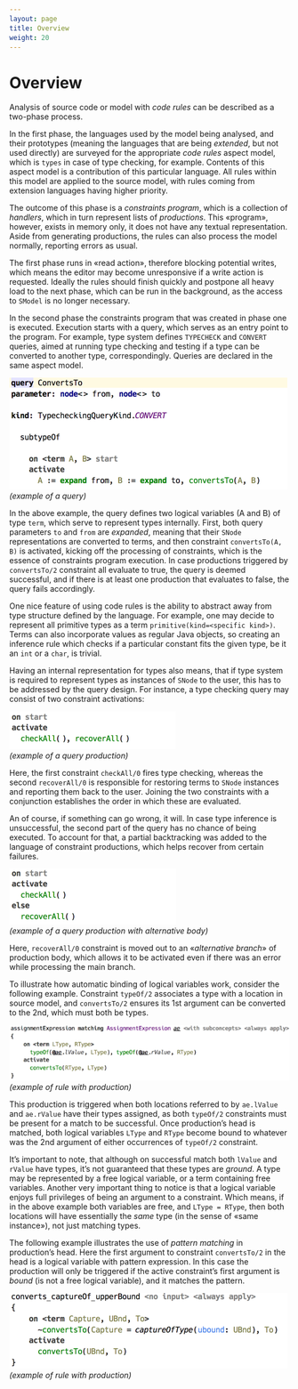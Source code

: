 ```yaml
---
layout: page
title: Overview
weight: 20
---
```


# Overview

Analysis of source code or model with *code rules* can be described as a two-phase process.

In the first phase, the languages used by the model being analysed, and their prototypes (meaning the languages that are being *extended*, but not used directly) are surveyed for the appropriate *code rules* aspect model, which is `types` in case of type checking, for example. Contents of this aspect model is a contribution of this particular language. All rules within this model are applied to the source model, with rules coming from extension languages having higher priority.

The outcome of this phase is a *constraints program*, which is a collection of *handlers*, which in turn represent lists of *productions*. This «program», however, exists in memory only, it does not have any textual representation. Aside from generating productions, the rules can also process the model normally, reporting errors as usual.

The first phase runs in «read action», therefore blocking potential writes, which means the editor may become unresponsive if a write action is requested. Ideally the rules should finish quickly and postpone all heavy load to the next phase, which can be run in the background, as the access to `SModel` is no longer necessary.

In the second phase the constraints program that was created in phase one is executed. Execution starts with a query, which serves as an entry point to the program. For example, type system defines `TYPECHECK` and `CONVERT` queries, aimed at running type checking and testing if a type can be converted to another type, correspondingly. Queries are declared in the same aspect model.

![](img/overview-convertsto-500.png)  
_(example of a query)_

In the above example, the query defines two logical variables (A and B) of type `term`, which serve to represent types internally. First, both query parameters `to` and `from` are *expanded*, meaning that their `SNode` representations are converted to terms, and then constraint `convertsTo(A, B)` is activated, kicking off the processing of constraints, which is the essence of constraints program execution. In case productions triggered by `convertsTo/2` constraint all evaluate to true, the query is deemed successful, and if there is at least one production that evaluates to false, the query fails accordingly.

One nice feature of using code rules is the ability to abstract away from type structure defined by the language. For example, one may decide to represent all primitive types as a term `primitive(kind=<specific kind>)`. Terms can also incorporate values as regular Java objects, so creating an inference rule which checks if a particular constant fits the given type, be it an `int` or a `char`, is trivial.  

Having an internal representation for types also means, that if type system is required to represent types as instances of `SNode` to the user, this has to be addressed by the query design. For instance, a type checking query may consist of two constraint activations:

![](img/overview-check-300.png)  
_(example of a query production)_

Here, the first constraint `checkAll/0` fires type checking, whereas the second `recoverAll/0` is responsible for restoring terms to `SNode` instances and reporting them back to the user. Joining the two constraints with a conjunction establishes the order in which these are evaluated.

An of course, if something can go wrong, it will. In case type inference is unsuccessful, the second part of the query has no chance of being executed. To account for that, a partial backtracking was added to the language of constraint productions, which helps recover from certain failures.

![](img/overview-check2-300.png)  
_(example of a query production with alternative body)_

Here, `recoverAll/0` constraint is moved out to an «*alternative branch*» of production body, which allows it to be activated even if there was an error while processing the main branch.

To illustrate how automatic binding of logical variables work, consider the following example. Constraint `typeOf/2` associates a type with a location in source model, and `convertsTo/2` ensures its 1st argument can be converted to the 2nd, which must both be types.

![](img/overview-assignment-700.png)  
_(example of rule with production)_

This production is triggered when both locations referred to by `ae.lValue` and `ae.rValue` have their types assigned, as both `typeOf/2` constraints must be present for a match to be successful. Once production’s head is matched, both logical variables `LType` and `RType` become bound to whatever was the 2nd argument of either occurrences of `typeOf/2` constraint.

It’s important to note, that although on successful match both `lValue` and `rValue` have types, it’s not guaranteed that these types are *ground*. A type may be represented by a free logical variable, or a term containing free variables. Another very important thing to notice is that a logical variable enjoys full privileges of being an argument to a constraint. Which means, if in the above example both variables are free, and `LType = RType`, then both locations will have essentially the *same* type (in the sense of «same instance»), not just matching types.

The following example illustrates the use of *pattern matching* in production’s head. Here the first argument to constraint `convertsTo/2` in the head is a logical variable with pattern expression. In this case the production will only be triggered if the active constraint’s first argument is *bound* (is not a free logical variable), and it matches the pattern.

![](img/overview-converts-500.png)  
_(example of rule with production)_
